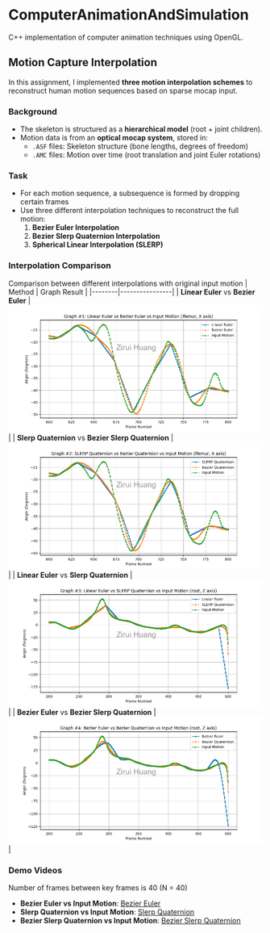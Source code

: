 # ComputerAnimationAndSimulation
 C++ implementation of computer animation techniques using OpenGL.
## Motion Capture Interpolation
In this assignment, I implemented **three motion interpolation schemes** to reconstruct human motion sequences based on sparse mocap input.
### Background
- The skeleton is structured as a **hierarchical model** (root + joint children).
- Motion data is from an **optical mocap system**, stored in:
  - `.ASF` files: Skeleton structure (bone lengths, degrees of freedom)
  - `.AMC` files: Motion over time (root translation and joint Euler rotations)

### Task
- For each motion sequence, a subsequence is formed by dropping certain frames 
- Use three different interpolation techniques to reconstruct the full motion:
  1. **Bezier Euler Interpolation**
  2. **Bezier Slerp Quaternion Interpolation**
  3. **Spherical Linear Interpolation (SLERP)**
     
### Interpolation Comparison
Comparison between different interpolations with original input motion
| Method | Graph Result |
|--------|----------------|
| **Linear Euler** vs **Bezier Euler** | ![LEvsBE](submission/HW2/Graph/Graph1_zr.png) |
| **Slerp Quaternion** vs **Bezier Slerp Quaternion** | ![LQvsBQ](submission/HW2/Graph/Graph2_zr.png) |
| **Linear Euler** vs **Slerp Quaternion** | ![LEvsLQ](submission/HW2/Graph/Graph3_zr.png) |
| **Bezier Euler** vs **Bezier Slerp Quaternion** | ![BEvsBQ](submission/HW2/Graph/Graph4_zr.png) |

### Demo Videos
Number of frames between key frames is 40 (N = 40)
- **Bezier Euler vs Input Motion**: [Bezier Euler](https://drive.google.com/file/d/1LJQ2rgnQviKVxduXUzzT7tMjIXfMHm8R/view?usp=drive_link)
- **Slerp Quaternion vs Input Motion**: [Slerp Quaternion](https://drive.google.com/file/d/1JPWi4fRWHLdD7t1rPyEyPlBP1j62QSW4/view?usp=drive_link)
- **Bezier Slerp Quaternion vs Input Motion**: [Bezier Slerp Quaternion](https://drive.google.com/file/d/1Dg8QXQ5wtZmMXbu8ehXFWJQL2sfy2x48/view?usp=drive_link)
